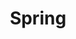 ---
# Featured tags need to have either the `list` or `grid` layout (PRO only).
layout: grid

# The title of the tag's page.
title: Spring

# The name of the tag, used in a post's front matter (e.g. tags: [<slug>]).
slug: spring

# (Optional) Write a short (~150 characters) description of this featured tag.
description: >
  Spring is a comprehensive Java framework designed to simplify enterprise application development with features like dependency injection and aspect-oriented programming. It provides tools for building robust, scalable, and maintainable applications across a variety of architectures, including web, microservices, and cloud.

# (Optional) You can disable grouping posts by date.
no_groups: false

# Exclude this example category from the sitemap.
# DON'T USE THIS SETTING IN YOUR CATEGORIES!
sitemap: false
---